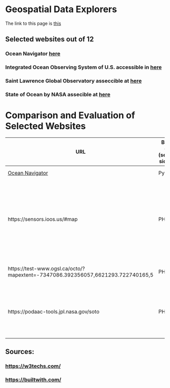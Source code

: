 
# Geospatial Data Explorers

The link to this page is [this](https://hmarvi.github.io/index.html)

## Selected websites out of 12

### Ocean Navigator [here](http://navigator.oceansdata.ca/public/)
### Integrated Ocean Observing System of U.S. accessible in [here](https://sensors.ioos.us/#map)
### Saint Lawrence Global Observatory asseccible at [here](https://test-www.ogsl.ca/en)
### State of Ocean by NASA assecible at [here](https://podaac-tools.jpl.nasa.gov/soto/#b=BlueMarble_ShadedRelief_Bathymetry&l=GHRSST_L4_MUR_Sea_Surface_Temperature(la=true),MODIS_Aqua_CorrectedReflectance_TrueColor,MODIS_Aqua_Chlorophyll_A,jpl_l4_mur_ssta___ssta___36000_x_18000___daynight&ve=-225,-54.0859375,-10,54.0859375&pl=false&pb=false&d=2019-11-29&ao=false&as=2019-11-22&ae=2019-11-29&asz=1/day&afr=500&tlr=days)


# Comparison and Evaluation of Selected Websites


<table >
   <thead>
  <tr>
 <th >URL</th>
 <th >Back-end (server-side PL)</th>
 <th >Front-end (client-side PL)</th>
 <th >Web-server</th>
 <th >Content Management System</th>
 <th >Widget</th>
 <th >OS and severs</th>
 <th >Framework</th>
 <th >Web-hosting provider</th>
 <th >Content delivery network </th>
 <th >Analytics and tracking  </th>
 <th >mapping </th>
 <th >image file formats </th>
 <th >JS libraries </th>
  <th >Other technologies </th>
    <th >Evaluation </th>
  </tr>
      <thead>
        <tbody>
  <tr>
  <td > <a href="http://navigator.oceansdata.ca/public/">Ocean Navigator </a></td>
 <td > Python</td>
 <td >reactJS</td>
 <td >Gunicorn </td>
 <td >-</td>
 <td >-</td>
 <td >-</td>
 <td >-</td>
 <td >-</td>
 <td >StackPath BootstrapCDN</td>
 <td >- </td>
 <td >OpenLayers </td>
 <td >PNG</td>
 <td >JQuery </td>
  <td >- </td>
  <td >- </td>
  </tr>
  <tr>
    <td >https://sensors.ioos.us/#map</td>
    <td >PHP</td>
 <td >JavaScript</td>
 <td >nginx </td>
 <td >-</td>
 <td >Font Awesome, Google Font API</td>
 <td >-</td>
 <td >CExpressJS</td>
 <td >Amazon</td>
 <td >GStatic Google Static Content Usage Statistics </td>
 <td >- </td>
 <td >Leaflet</td>
 <td >Not sure! (xhr request??!)</td>
 <td >Backbone.js, Marionette, underscore, D3, Hogan  </td>
  <td > Node.Js's frame work (ExpressJs)</td>
  <td >est among these. Works both with hovering and clicking (sp less data is rendered on the fly). I like the hegxagons. </td>
  </tr>
  <tr>
 <td >https://test-www.ogsl.ca/octo/?mapextent=-7347086.392356057,6621293.722740165,5 </td>
 <td >PHP</td>
 <td >JavaScript</td>
 <td >Apache</td>
 <td >Drupal</td>
 <td >MailChimp, Font Awesome, tdemePunch </td>
 <td >-</td>
 <td >-</td>
 <td >-</td>
 <td >-</td>
 <td >-</td>
 <td >- </td>
 <td >PNG, JPEG, bmp </td>
 <td >Hammer, JQuery, utilJS, Onion,JS,CommonJS </td>
  <td >OWL Carousel </td>
  <td >-</td>
  </tr>
  
  <tr>
 <td >https://podaac-tools.jpl.nasa.gov/soto </td>
 <td >PHP</td>
 <td >JavaScript</td>
 <td >Apache</td>
 <td >Drupal</td>
 <td >Sitelinks search box , Google tag manager  | Red Hat enterprise linux, Open SSL </td>
 <td >Amazon</td>
 <td >-</td>
 <td >Amazon cloud front</td>
 <td >CrazyEgg </td>
 <td >Leaflet</td>
 <td >Content Cell </td>
 <td >image file formats </td>
 <td >Jhtml5shiv, Modernizr, jQuery, jQuery once,  jQuery UI, jQuery UI Tabs, Tablesorter</td>
  <td >-</td>
  <td >-</td>
  </tr>
  </tbody>
</table>


## Sources: 
### https://w3techs.com/
### https://builtwith.com/


